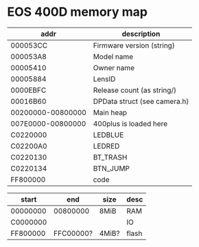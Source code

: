 # EOS 400D memory map

|addr|description|
|-|-|
|000053CC|Firmware version (string)|
|000053A8|Model name|
|00005410|Owner name|
|00005884|LensID|
|0000EBFC|Release count (as string/)|
|00016B60|DPData struct (see camera.h)|
|00200000-00800000|Main heap|
|007E0000-00800000|400plus is loaded here|
|C0220000|LEDBLUE|
|C02200A0|LEDRED|
|C0220130|BT_TRASH|
|C0220134|BTN_JUMP|
|FF800000|code|


|start|end|size|desc|
|-|-|-|-|
|00000000|00800000|8MiB|RAM|
|C0000000|||IO|
|FF800000|FFC00000?|4MiB?|flash|
